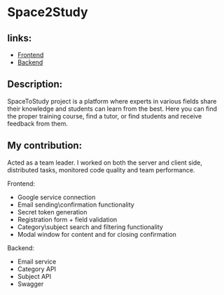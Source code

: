 # Space2Study

## links:
- [Frontend](https://github.com/Kryzhanivsky/Space2Study-Front-End.git)
- [Backend](https://github.com/Kryzhanivsky/Space2Study-Back-End.git)

## Description:
SpaceToStudy project is a platform where experts in various fields share their knowledge and students can learn from the best. Here you can find the proper training course, find a tutor, or find students and receive feedback from them.

## My contribution:
Acted as a team leader. I worked on both the server and client side, distributed tasks, monitored code quality and team performance.

Frontend:
- Google service connection
- Email sending\confirmation functionality
- Secret token generation
- Registration form + field validation
- Category\subject search and filtering functionality
- Modal window for content and for closing confirmation

Backend:
- Email service
- Category API
- Subject API
- Swagger
